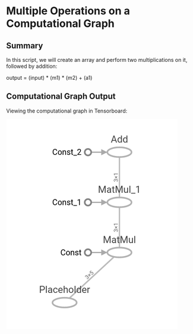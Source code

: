 # Multiple Operations on a Computational Graph

## Summary

In this script, we will create an array and perform two multiplications on it, followed by addition:

output = (input) * (m1) * (m2) + (a1)

## Computational Graph Output

Viewing the computational graph in Tensorboard:

![Multiple Operations](../images/02_Multiple_Operations.png "Multiple Operations on a Graph")